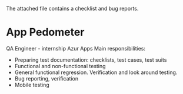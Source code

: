 The attached file contains a checklist and bug reports.

# App Pedometer
QA Engineer - internship
Azur Apps
 Main responsibilities:
- Preparing test documentation: checklists, test cases, test suits
- Functional and non-functional testing
- General functional regression. Verification and look around testing.
- Bug reporting, verification
- Mobile testing
